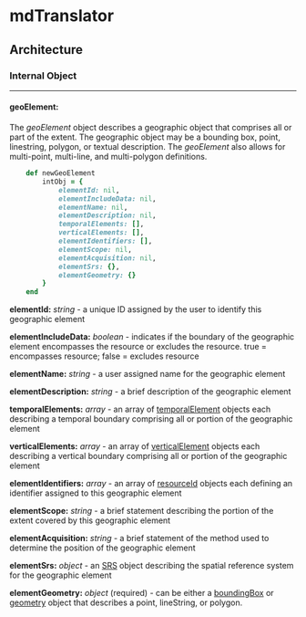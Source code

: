 # mdTranslator

## Architecture

### Internal Object
---
#### geoElement:

The *geoElement* object describes a geographic object that comprises all or part of the extent.  The geographic object may be a bounding box, point, linestring, polygon, or textual description.  The *geoElement* also allows for multi-point, multi-line, and multi-polygon definitions.

````ruby
    def newGeoElement
        intObj = {
            elementId: nil,
            elementIncludeData: nil,
            elementName: nil,
            elementDescription: nil,
            temporalElements: [],
            verticalElements: [],
            elementIdentifiers: [],
            elementScope: nil,
            elementAcquisition: nil,
            elementSrs: {},
            elementGeometry: {}
        }
    end
````

__elementId:__ *string* - a unique ID assigned by the user to identify this geographic element

__elementIncludeData:__ *boolean* - indicates if the boundary of the geographic element encompasses the resource or excludes the resource.  true = encompasses resource; false = excludes resource

__elementName:__ *string* - a user assigned name for the geographic element

__elementDescription:__ *string* - a brief description of the geographic element

__temporalElements:__ *array* - an array of [temporalElement](../mdtranslator/temporalElement.md) objects each describing a temporal boundary comprising all or portion of the geographic element

__verticalElements:__ *array* - an array of [verticalElement](../mdtranslator/verticalElement.md) objects each describing a vertical boundary comprising all or portion of the geographic element

__elementIdentifiers:__ *array* - an array of [resourceId](../mdtranslator/resourceId.md) objects each defining an identifier assigned to this geographic element

__elementScope:__ *string* - a brief statement describing the portion of the extent covered by this geographic element

__elementAcquisition:__ *string* - a brief statement of the method used to determine the position of the geographic element

__elementSrs:__ *object* - an [SRS](../mdtranslator/SRS.md) object describing the spatial reference system for the geographic element

__elementGeometry:__ *object* (required) - can be either a [boundingBox](../mdtranslator/boundingBox.md) or [geometry](../mdtranslator/geometry.md) object that describes a point, lineString, or polygon.
